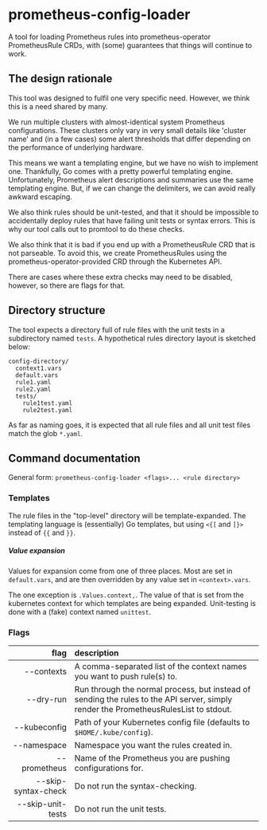 # prometheus-config-loader

A tool for loading Prometheus rules into prometheus-operator
PrometheusRule CRDs, with (some) guarantees that things will continue
to work.

## The design rationale

This tool was designed to fulfil one very specific need. However, we think
this is a need shared by many.

We run multiple clusters with almost-identical system Prometheus
configurations. These clusters only vary in very small details like 'cluster name' and (in a few cases) some alert thresholds that differ depending on
the performance of underlying hardware.

This means we want a templating engine, but we have no wish to
implement one. Thankfully, Go comes with a pretty powerful templating
engine. Unfortunately, Prometheus alert descriptions and summaries
use the same templating engine. But, if we can change the delimiters, we can
avoid really awkward escaping.

We also think rules should be unit-tested, and that it should be impossible
to accidentally deploy rules that have failing unit tests or syntax
errors. This is why our tool calls out to promtool to do these checks.

We also think that it is bad if you end up with a PrometheusRule CRD that
is not parseable. To avoid this, we create PrometheusRules
using the prometheus-operator-provided CRD through the Kubernetes API.

There are cases where these extra checks may need to be disabled,
however, so there are flags for that.

## Directory structure

The tool expects a directory full of rule files with the unit tests
in a subdirectory named `tests`. A hypothetical rules directory layout is
sketched below:

```
config-directory/
  context1.vars
  default.vars
  rule1.yaml
  rule2.yaml
  tests/
    rule1test.yaml
    rule2test.yaml
```

As far as naming goes, it is expected that all rule files and all unit
test files match the glob `*.yaml`.

## Command documentation

General form: `prometheus-config-loader <flags>... <rule directory>`

### Templates

The rule files in the "top-level" directory will be template-expanded.
The templating language is (essentially) Go templates, but using
`<{[` and `]}>` instead of `{{` and `}}`.

##### Value expansion
Values for expansion come from one of three places. Most are set in
`default.vars`, and are then overridden by any value set in
`<context>.vars`. 

The one exception is `.Values.context,`.  The value of that
is set from the kubernetes context for which templates are being
expanded. Unit-testing is done with a (fake) context named `unittest`.

### Flags

| flag | description |
|-----:|:------------|
| --contexts | A comma-separated list of the context names you want to push rule(s) to. |
| --dry-run | Run through the normal process, but instead of sending the rules to the API server, simply render the PrometheusRulesList to stdout. |
| --kubeconfig | Path of your Kubernetes config file (defaults to `$HOME/.kube/config`). |
| --namespace | Namespace you want the rules created in. |
| --prometheus | Name of the Prometheus you are pushing configurations for. |
| --skip-syntax-check | Do not run the syntax-checking. |
| --skip-unit-tests | Do not run the unit tests. |

